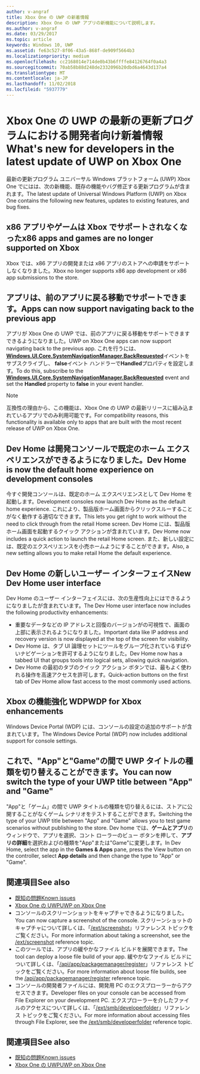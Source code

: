 ```yaml
---
author: v-angraf
title: Xbox One の UWP の新着情報
description: Xbox One の UWP アプリの新機能について説明します。
ms.author: v-angraf
ms.date: 03/29/2017
ms.topic: article
keywords: Windows 10, UWP
ms.assetid: fe63c527-8f06-43a5-868f-de909f5664b3
ms.localizationpriority: medium
ms.openlocfilehash: cc2168014e714de0b43b6ffffe84126764f0a4a3
ms.sourcegitcommit: 70ab58b88d248de2332096b20dbd6a4643d137a4
ms.translationtype: MT
ms.contentlocale: ja-JP
ms.lasthandoff: 11/02/2018
ms.locfileid: "5937779"
---
```

# <a name="whats-new-for-developers-in-the-latest-update-of-uwp-on-xbox-one"></a><span data-ttu-id="1859e-104">Xbox One の UWP の最新の更新プログラムにおける開発者向け新着情報</span><span class="sxs-lookup"><span data-stu-id="1859e-104">What's new for developers in the latest update of UWP on Xbox One</span></span>

<span data-ttu-id="1859e-105">最新の更新プログラム ユニバーサル Windows プラットフォーム (UWP) Xbox One でにはは、次の新機能、既存の機能やバグ修正する更新プログラムが含まれます。</span><span class="sxs-lookup"><span data-stu-id="1859e-105">The latest update of Universal Windows Platform (UWP) on Xbox One contains the following new features, updates to existing features, and bug fixes.</span></span>

## <a name="x86-apps-and-games-are-no-longer-supported-on-xbox"></a><span data-ttu-id="1859e-106">x86 アプリやゲームは Xbox でサポートされなくなった</span><span class="sxs-lookup"><span data-stu-id="1859e-106">x86 apps and games are no longer supported on Xbox</span></span>  
<span data-ttu-id="1859e-107">Xbox では、x86 アプリの開発または x86 アプリのストアへの申請をサポートしなくなりました。</span><span class="sxs-lookup"><span data-stu-id="1859e-107">Xbox no longer supports x86 app development or x86 app submissions to the store.</span></span>

## <a name="apps-can-now-support-navigating-back-to-the-previous-app"></a><span data-ttu-id="1859e-108">アプリは、前のアプリに戻る移動でサポートできます。</span><span class="sxs-lookup"><span data-stu-id="1859e-108">Apps can now support navigating back to the previous app</span></span> 
<span data-ttu-id="1859e-109">アプリが Xbox One の UWP では、前のアプリに戻る移動をサポートできますできるようになりました。</span><span class="sxs-lookup"><span data-stu-id="1859e-109">UWP on Xbox One apps can now support navigating back to the previous app.</span></span> <span data-ttu-id="1859e-110">これを行うには、 [**Windows.UI.Core.SystemNavigationManager.BackRequested**](https://msdn.microsoft.com/library/windows/apps/dn893595)イベントをサブスクライブし、 **false**イベント ハンドラーで**Handled**プロパティを設定します。</span><span class="sxs-lookup"><span data-stu-id="1859e-110">To do this, subscribe to the [**Windows.UI.Core.SystemNavigationManager.BackRequested**](https://msdn.microsoft.com/library/windows/apps/dn893595) event and set the **Handled** property to **false** in your event handler.</span></span>

> [!NOTE]
> <span data-ttu-id="1859e-111">互換性の理由から、この機能は、Xbox One の UWP の最新リリースに組み込まれているアプリでのみ利用可能です。</span><span class="sxs-lookup"><span data-stu-id="1859e-111">For compatibility reasons, this functionality is available only to apps that are built with the most recent release of UWP on Xbox One.</span></span> 

## <a name="dev-home-is-now-the-default-home-experience-on-development-consoles"></a><span data-ttu-id="1859e-112">Dev Home は開発コンソールで既定のホーム エクスペリエンスができるようになりました。</span><span class="sxs-lookup"><span data-stu-id="1859e-112">Dev Home is now the default home experience on development consoles</span></span>
<span data-ttu-id="1859e-113">今すぐ開発コンソールは、既定のホーム エクスペリエンスとして Dev Home を起動します。</span><span class="sxs-lookup"><span data-stu-id="1859e-113">Development consoles now launch Dev Home as the default home experience.</span></span> <span data-ttu-id="1859e-114">これにより、製品版ホーム画面からクリックスルーすることがなく動作する適切なできます。</span><span class="sxs-lookup"><span data-stu-id="1859e-114">This lets you get right to work without the need to click through from the retail Home screen.</span></span> <span data-ttu-id="1859e-115">Dev Home には、製品版ホーム画面を起動するクイック アクションが含まれています。</span><span class="sxs-lookup"><span data-stu-id="1859e-115">Dev Home now includes a quick action to launch the retail Home screen.</span></span> <span data-ttu-id="1859e-116">また、新しい設定には、既定のエクスペリエンスを小売ホームようにすることができます。</span><span class="sxs-lookup"><span data-stu-id="1859e-116">Also, a new setting allows you to make retail Home the default experience.</span></span> 

## <a name="new-dev-home-user-interface"></a><span data-ttu-id="1859e-117">Dev Home の新しいユーザー インターフェイス</span><span class="sxs-lookup"><span data-stu-id="1859e-117">New Dev Home user interface</span></span>
<span data-ttu-id="1859e-118">Dev Home のユーザー インターフェイスには、次の生産性向上にはできるようになりましたが含まれています。</span><span class="sxs-lookup"><span data-stu-id="1859e-118">The Dev Home user interface now includes the following productivity enhancements:</span></span>
 - <span data-ttu-id="1859e-119">重要なデータなどの IP アドレスと回復のバージョンがの可視性で、画面の上部に表示されるようになりました。</span><span class="sxs-lookup"><span data-stu-id="1859e-119">Important data like IP address and recovery version is now displayed at the top of the screen for visibility.</span></span> 
 - <span data-ttu-id="1859e-120">Dev Home は、タブ UI 論理セットにツールをグループ化されているすばやいナビゲーションを許可するようになりました。</span><span class="sxs-lookup"><span data-stu-id="1859e-120">Dev Home now has a tabbed UI that groups tools into logical sets, allowing quick navigation.</span></span>
 - <span data-ttu-id="1859e-121">Dev Home の最初のタブのクイック アクション ボタンでは、最もよく使われる操作を高速アクセスを許可します。</span><span class="sxs-lookup"><span data-stu-id="1859e-121">Quick-action buttons on the first tab of Dev Home allow fast access to the most commonly used actions.</span></span> 

## <a name="wdp-for-xbox-enhancements"></a><span data-ttu-id="1859e-122">Xbox の機能強化 WDP</span><span class="sxs-lookup"><span data-stu-id="1859e-122">WDP for Xbox enhancements</span></span>
<span data-ttu-id="1859e-123">Windows Device Portal (WDP) には、コンソールの設定の追加のサポートが含まれています。</span><span class="sxs-lookup"><span data-stu-id="1859e-123">The Windows Device Portal (WDP) now includes additional support for console settings.</span></span> 

## <a name="you-can-now-switch-the-type-of-your-uwp-title-between-app-and-game"></a><span data-ttu-id="1859e-124">これで、"App"と"Game"の間で UWP タイトルの種類を切り替えることができます。</span><span class="sxs-lookup"><span data-stu-id="1859e-124">You can now switch the type of your UWP title between "App" and "Game"</span></span>
<span data-ttu-id="1859e-125">"App"と「ゲーム」の間で UWP タイトルの種類を切り替えるには、ストアに公開することがなくゲーム シナリオをテストすることができます。</span><span class="sxs-lookup"><span data-stu-id="1859e-125">Switching the type of your UWP title between "App" and "Game" allows you to test game scenarios without publishing to the store.</span></span> <span data-ttu-id="1859e-126">Dev home では、**ゲームとアプリ**のウィンドウで、アプリを選択、コント ローラーのビュー ボタンを押して、**アプリの詳細**を選択およびの種類を"App"または"Game"に変更します。</span><span class="sxs-lookup"><span data-stu-id="1859e-126">In Dev Home, select the app in the **Games & Apps** pane, press the View button on the controller, select **App details** and then change the type to "App" or "Game".</span></span>

## <a name="see-also"></a><span data-ttu-id="1859e-127">関連項目</span><span class="sxs-lookup"><span data-stu-id="1859e-127">See also</span></span>
- [<span data-ttu-id="1859e-128">既知の問題</span><span class="sxs-lookup"><span data-stu-id="1859e-128">Known issues</span></span>](known-issues.md)
- [<span data-ttu-id="1859e-129">Xbox One の UWP</span><span class="sxs-lookup"><span data-stu-id="1859e-129">UWP on Xbox One</span></span>](index.md)
 - <span data-ttu-id="1859e-130">コンソールのスクリーンショットをキャプチャできるようになりました。</span><span class="sxs-lookup"><span data-stu-id="1859e-130">You can now capture a screenshot of the console.</span></span> <span data-ttu-id="1859e-131">スクリーンショットのキャプチャについて詳しくは、「[/ext/screenshot](wdp-media-capture-api.md)」リファレンス トピックをご覧ください。</span><span class="sxs-lookup"><span data-stu-id="1859e-131">For more information about taking a screenshot, see the [/ext/screenshot](wdp-media-capture-api.md) reference topic.</span></span>
 - <span data-ttu-id="1859e-132">このツールでは、アプリの緩やかなファイル ビルドを展開できます。</span><span class="sxs-lookup"><span data-stu-id="1859e-132">The tool can deploy a loose file build of your app.</span></span> <span data-ttu-id="1859e-133">緩やかなファイル ビルドについて詳しくは、「[/api/app/packagemanager/register](wdp-loose-folder-register-api.md)」リファレンス トピックをご覧ください。</span><span class="sxs-lookup"><span data-stu-id="1859e-133">For more information about loose file builds, see the [/api/app/packagemanager/register](wdp-loose-folder-register-api.md) reference topic.</span></span>
 - <span data-ttu-id="1859e-134">コンソールの開発者ファイルには、開発用 PC のエクスプローラーからアクセスできます。</span><span class="sxs-lookup"><span data-stu-id="1859e-134">Developer files on your console can be accessed from File Explorer on your development PC.</span></span> <span data-ttu-id="1859e-135">エクスプローラーを介したファイルのアクセスについて詳しくは、「[/ext/smb/developerfolder](wdp-smb-api.md)」リファレンス トピックをご覧ください。</span><span class="sxs-lookup"><span data-stu-id="1859e-135">For more information about accessing files through File Explorer, see the [/ext/smb/developerfolder](wdp-smb-api.md) reference topic.</span></span>

## <a name="see-also"></a><span data-ttu-id="1859e-136">関連項目</span><span class="sxs-lookup"><span data-stu-id="1859e-136">See also</span></span>
- [<span data-ttu-id="1859e-137">既知の問題</span><span class="sxs-lookup"><span data-stu-id="1859e-137">Known issues</span></span>](known-issues.md)
- [<span data-ttu-id="1859e-138">Xbox One の UWP</span><span class="sxs-lookup"><span data-stu-id="1859e-138">UWP on Xbox One</span></span>](index.md)
